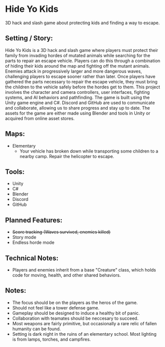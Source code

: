 # Hide Yo Kids
3D hack and slash game about protecting kids and finding a way to escape.

## Setting / Story:

Hide Yo Kids is a 3D hack and slash game where players must protect their family from invading hordes of mutated animals while searching for the parts to repair an escape vehicle. Players can do this through a combination of hiding their kids around the map and fighting off the mutant animals. Enemies attack in progressively larger and more dangerous waves, challenging players to escape sooner rather than later. Once players have gathered the parts necessary to repair the escape vehicle, they must bring the children to the vehicle safely before the hordes get to them. This project involves the character and camera controllers, user interfaces, fighting systems, and AI behaviors and pathfinding. The game is built using the Unity game engine and C#. Discord and GitHub are used to communicate and collaborate, allowing us to share progress and stay up to date. The assets for the game are either made using Blender and tools in Unity or acquired from online asset stores.

## Maps:
- Elementary
  - Your vehicle has broken down while transporting some children to a nearby camp. Repair the helicopter to escape.


## Tools:
- Unity
- C#
- Blender
- Discord
- GitHub


## Planned Features:
- ~~Score tracking (Waves survived, enemies killed)~~
- Story mode
- Endless horde mode


## Technical Notes:
- Players and enemies inherit from a base "Creature" class, which holds code for moving, health, and other shared behaviors.

## Notes:
- The focus should be on the players as the heros of the game.
- Should not feel like a tower defense game.
- Gameplay should be designed to induce a healthy bit of panic.
- Collaboration with teamates should be neccesary to succeed.
- Most weapons are fairly primitive, but occasionally a rare relic of fallen humanity can be found.
- Setting is dark night in the ruins of an elementary school. Most lighting is from lamps, torches, and campfires.
